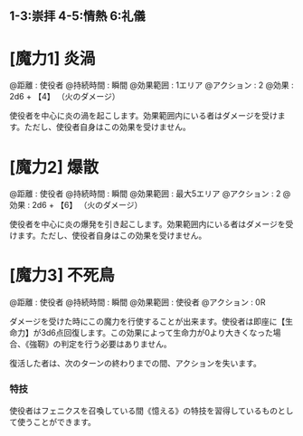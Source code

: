 ## 1-3:崇拝	4-5:情熱	6:礼儀

# [魔力1] 炎渦

@距離 : 使役者	@持続時間 : 瞬間	@効果範囲 : 1エリア	@アクション : 2	@効果 : 2d6 + 【4】 （火のダメージ）

使役者を中心に炎の渦を起こします。効果範囲内にいる者はダメージを受けます。ただし、使役者自身はこの効果を受けません。

# [魔力2] 爆散

@距離 : 使役者	@持続時間 : 瞬間	@効果範囲 : 最大5エリア	@アクション : 2	@効果 : 2d6 + 【6】 （火のダメージ）

使役者を中心に炎の爆発を引き起こします。効果範囲内にいる者はダメージを受けます。ただし、使役者自身はこの効果を受けません。

# [魔力3] 不死鳥

@距離 : 使役者	@持続時間 : 瞬間	@効果範囲 : 使役者	@アクション : 0R

ダメージを受けた時にこの魔力を行使することが出来ます。使役者は即座に【生命力】が3d6点回復します。この効果によって生命力が0より大きくなった場合、《強靭》の判定を行う必要はありません。

復活した者は、次のターンの終わりまでの間、アクションを失います。

### 特技

使役者はフェニクスを召喚している間《憶える》の特技を習得しているものとして使うことができます。
